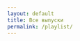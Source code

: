 ```yaml
---
layout: default
title: Все выпуски
permalink: /playlist/
---
```


<div id='buzzsprout-large-player'></div><script type='text/javascript' charset='utf-8' src='https://www.buzzsprout.com/2126226.js?container_id=buzzsprout-large-player&player=large'></script>
